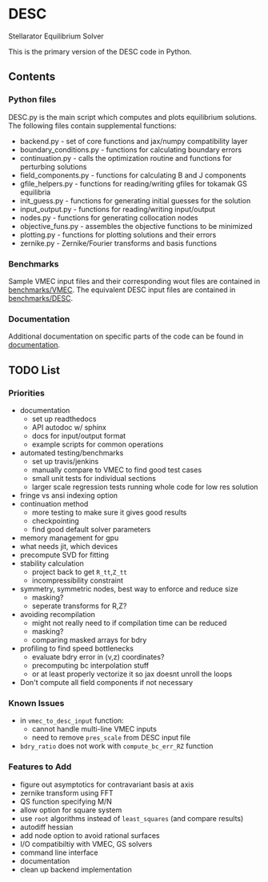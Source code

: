 # DESC
Stellarator Equilibrium Solver

This is the primary version of the DESC code in Python.

## Contents

### Python files

DESC.py is the main script which computes and plots equilibrium solutions.
The following files contain supplemental functions: 
- backend.py - set of core functions and jax/numpy compatibility layer
- boundary_conditions.py - functions for calculating boundary errors
- continuation.py - calls the optimization routine and functions for perturbing solutions
- field_components.py - functions for calculating B and J components
- gfile_helpers.py - functions for reading/writing gfiles for tokamak GS equilibria
- init_guess.py - functions for generating initial guesses for the solution
- input_output.py - functions for reading/writing input/output
- nodes.py - functions for generating collocation nodes
- objective_funs.py - assembles the objective functions to be minimized
- plotting.py - functions for plotting solutions and their errors
- zernike.py - Zernike/Fourier transforms and basis functions

### Benchmarks

Sample VMEC input files and their corresponding wout files are contained in [benchmarks/VMEC](https://github.com/ddudt/DESC/tree/python/benchmarks/VMEC).
The equivalent DESC input files are contained in [benchmarks/DESC](https://github.com/ddudt/DESC/tree/python/benchmarks/DESC).

### Documentation

Additional documentation on specific parts of the code can be found in [documentation](https://github.com/ddudt/DESC/tree/python/documentation).

## TODO List

### Priorities
- documentation
    - set up readthedocs
    - API autodoc w/ sphinx
    - docs for input/output format
    - example scripts for common operations
- automated testing/benchmarks
    - set up travis/jenkins
    - manually compare to VMEC to find good test cases
    - small unit tests for individual sections
    - larger scale regression tests running whole code for low res solution
- fringe vs ansi indexing option
- continuation method
    - more testing to make sure it gives good results
    - checkpointing
    - find good default solver parameters
- memory management for gpu
- what needs jit, which devices
- precompute SVD for fitting
- stability calculation
    - project back to get `R_tt`,`Z_tt`
    - incompressibility constraint
- symmetry, symmetric nodes, best way to enforce and reduce size
    - masking?
    - seperate transforms for R,Z?
- avoiding recompilation
    - might not really need to if compilation time can be reduced
    - masking?
    - comparing masked arrays for bdry
- profiling to find speed bottlenecks
    - evaluate bdry error in (v,z) coordinates?
    - precomputing bc interpolation stuff
    - or at least properly vectorize it so jax doesnt unroll the loops
- Don't compute all field components if not necessary

### Known Issues

- in `vmec_to_desc_input` function:
    - cannot handle multi-line VMEC inputs
    - need to remove `pres_scale` from DESC input file
- `bdry_ratio` does not work with `compute_bc_err_RZ` function

### Features to Add

- figure out asymptotics for contravariant basis at axis
- zernike transform using FFT
- QS function specifying M/N
- allow option for square system
- use `root` algorithms instead of `least_squares` (and compare results)
- autodiff hessian
- add node option to avoid rational surfaces
- I/O compatibiltiy with VMEC, GS solvers
- command line interface
- documentation
- clean up backend implementation
